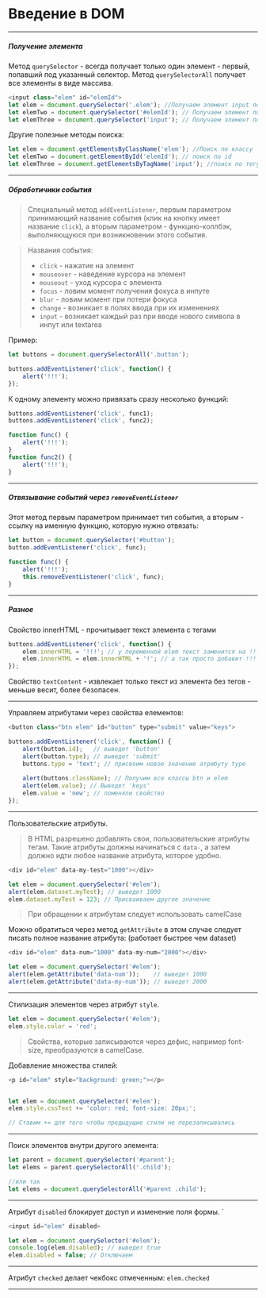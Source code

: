 # Введение в DOM
---

##### Получение элемента

Метод `querySelector` - всегда получает только один элемент - первый, попавший под указанный селектор.
Метод `querySelectorAll` получает все элементы в виде массива.

```js
<input class="elem" id="elemId">
let elem = document.querySelector('.elem'); //Получаем элемент input по классу
let elemTwo = document.querySelector('#elemId'); // Получаем элемент по id
let elemThree = document.querySelector('input'); // Получаем элемент по тегу
```

Другие полезные методы поиска:
```js
let elem = document.getElementsByClassName('elem'); //Поиск по классу
let elemTwo = document.getElementById('elemId'); // поиск по id
let elemThree = document.getElementsByTagName('input'); //поиск по тегу
```

---

##### Обработичики события

>Специальный метод `addEventListener`, первым параметром принимающий название события (клик на кнопку имеет название `click`), а вторым параметром - функцию-коллбэк, выполняющуюся при возникновении этого события.

>Названия события:
>- `click` - нажатие на элемент
>- `mouseover` - наведение курсора на элемент
>- `mouseout` - уход курсора с элемента
>- `focus` - ловим момент получения фокуса в инпуте
>- `blur` - ловим момент при потери фокуса
>- `change` - возникает в полях ввода при их изменениях
>- `input` - возникает каждый раз при вводе нового символа в инпут или textarea

Пример:
```js
let buttons = document.querySelectorAll('.button');

buttons.addEventListener('click', function() {
	alert('!!!');
});
```

К одному элементу можно привязать сразу несколько функций:
```js
buttons.addEventListener('click', func1);
buttons.addEventListener('click', func2);

function func() {
	alert('!!!');
}
function func2() {
	alert('!!!');
}
```

----

##### Отвязывание событий через `removeEventListener`

Этот метод первым параметром принимает тип события, а вторым - ссылку на именную функцию, которую нужно отвязать:
```js
let button = document.querySelector('#button');
button.addEventListener('click', func);

function func() {
	alert('!!!');
	this.removeEventListener('click', func);
}
```

---

##### Разное

Cвойство innerHTML - прочитывает текст элемента с тегами
```js
buttons.addEventListener('click', function() {
	elem.innerHTML = '!!!'; // у переменной elem текст заменится на !!!
	elem.innerHTML = elem.innerHTML + '!'; // а так просто добавит !!! без замены
});
```

Свойство `textContent` - извлекает только текст из элемента без тегов - меньше весит, более безопасен.

---

Управляем атрибутами через свойства елементов:
```js
<button class="btn elem" id="button" type="submit" value="keys">

buttons.addEventListener('click', function() {
	alert(button.id);   // выведет 'button'
	alert(button.type); // выведет 'submit'
	buttons.type = 'text'; // присвоим новое значение атрибуту type
	
	alert(buttons.className); // Получим все классы btn и elem
	alert(elem.value); // Выведет 'keys'
	elem.value = 'new'; // поменяли свойство
});
```

----

Пользовательские атрибуты.

>В HTML разрешено добавлять свои, пользовательские атрибуты тегам. Такие атрибуты должны начинаться с `data-`, а затем должно идти любое название атрибута, которое удобно.

```js
<div id="elem" data-my-test="1000"></div>

let elem = document.querySelector('#elem');
alert(elem.dataset.myTest); // выведет 1000
elem.dataset.myTest = 123; // Присваиваем другое значение
```

>При обращении к атрибутам следует использовать camelCase

Можно обратиться через метод `getAttribute` в этом случае следует писать полное название атрибута: (работает быстрее чем dataset)
```js
<div id="elem" data-num="1000" data-my-num="2000"></div>

let elem = document.querySelector('#elem');
alert(elem.getAttribute('data-num'));    // выведет 1000
alert(elem.getAttribute('data-my-num')); // выведет 2000
```

----

Стилизация элементов через атрибут `style`.

```js
let elem = document.querySelector('#elem');
elem.style.color = 'red';
```

>Свойства, которые записываются через дефис, например font-size, преобразуются в camelCase.

Добавление множества стилей:
```js
<p id="elem" style="background: green;"></p>


let elem = document.querySelector('#elem'); 
elem.style.cssText += 'color: red; font-size: 20px;';

// Ставим += для того чтобы предыдущие стили не перезаписывались
```


----

Поиск элементов внутри другого элемента:

```js
let parent = document.querySelector('#parent');
let elems = parent.querySelectorAll('.child');

//или так
let elems = document.querySelectorAll('#parent .child');
```

----

Атрибут `disabled` блокирует доступ и изменение поля формы.
`
```js
<input id="elem" disabled>

let elem = document.querySelector('#elem');
console.log(elem.disabled); // выведет true
elem.disabled = false; // Отключаем
```

----

Атрибут `checked` делает чекбокс отмеченным: `elem.checked`

----


